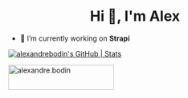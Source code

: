 <h1 align="center">Hi 👋, I'm Alex</h1>


- 🔭 I’m currently working on **Strapi**

[![alexandrebodin's GitHub | Stats](https://stats.quine.sh/alexandrebodin/github?theme=light)](https://quine.sh)


<p><a href="https://www.buymeacoffee.com/alexandre.bodin"> <img align="left" src="https://cdn.buymeacoffee.com/buttons/v2/default-yellow.png" height="50" width="210" alt="alexandre.bodin" /></a></p><br><br>
